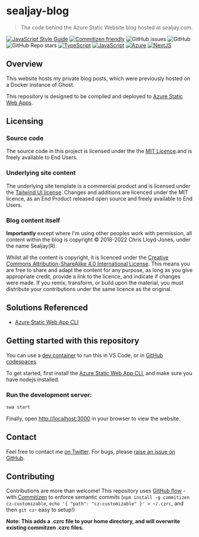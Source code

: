 # sealjay-blog
> The code behind the Azure Static Website blog hosted at sealjay.com.

[![JavaScript Style Guide](https://img.shields.io/badge/code_style-standard-brightgreen.svg)](https://standardjs.com)
[![Commitizen friendly](https://img.shields.io/badge/commitizen-friendly-brightgreen.svg)](http://commitizen.github.io/cz-cli/)
![GitHub issues](https://img.shields.io/github/issues/Sealjay/sealjay-blog)
![GitHub](https://img.shields.io/github/license/Sealjay/sealjay-blog)
![GitHub Repo stars](https://img.shields.io/github/stars/Sealjay/sealjay-blog?style=social)
[![TypeScript](https://img.shields.io/badge/--3178C6?logo=typescript&logoColor=ffffff)](https://www.typescriptlang.org/)
[![JavaScript](https://img.shields.io/badge/--3178C6?logo=javascript&logoColor=ffffff)](https://nodejs.org/en/)
[![Azure](https://img.shields.io/badge/--3178C6?logo=microsoftazure&logoColor=ffffff)](https://learn.microsoft.com/en-us/azure/developer/azure-developer-cli/?WT.mc_id=AI-MVP-5004204)
[![NextJS](https://img.shields.io/badge/--3178C6?logo=next.js&logoColor=ffffff)](https://nextjs.org/)

## Overview
This website hosts my private blog posts, which were previously hosted on a Docker instance of Ghost.

This repository is designed to be compiled and deployed to [Azure Static Web Apps](https://docs.microsoft.com/en-us/azure/static-web-apps/deploy-nextjs?WT.mc_id=AI-MVP-5004204).


## Licensing
### Source code
The source code in this project is licensed under the the [MIT Licence](./LICENCE).and is freely available to End Users.
### Underlying site content
The underlying site template is a commercial product and is licensed under the [Tailwind UI license](https://tailwindui.com/license). Changes and additions are licenced under the MIT licence, as an End Product released open source and freely available to End Users.
### Blog content itself
**Importantly** except where I'm using other peoples work with permission, all content within the blog is copyright &copy; 2018-2022 Chris Lloyd-Jones, under the name Sealjay(R).

Whilst all the content is copyright, it is licenced under the [Creative Commons Attribution-ShareAlike 4.0 International License](http://creativecommons.org/licenses/by-sa/4.0/). This means you are free to share and adapt the content for any purpose, as long as you give appropriate credit, provide a link to the licence, and indicate if changes were made. If you remix, transform, or build upon the material, you must distribute your contributions under the same licence as the original.

## Solutions Referenced
- [Azure Static Web App CLI](https://azure.github.io/static-web-apps-cli/docs/use/install?&WT.mc_id=AI-MVP-500420)


## Getting started with this repository
You can use a [dev container](https://docs.microsoft.com/en-us/azure-sphere/app-development/container-build-vscode?&WT.mc_id=AI-MVP-500420) to run this in VS Code, or in [GitHub codespaces](https://github.com/features/codespaces).

To get started, first install the [Azure Static Web App CLI](https://azure.github.io/static-web-apps-cli/docs/use/install), and make sure you have nodejs installed.

### Run the development server:

```bash
swa start
```

Finally, open [http://localhost:3000](http://localhost:3000) in your browser to view the website.

## Contact
Feel free to contact me [on Twitter](https://twitter.com/sealjay_clj). For bugs, please [raise an issue on GitHub](https://github.com/Sealjay/sealjay-blog/issue).

## Contributing
Contributions are more than welcome! This repository uses [GitHub flow](https://guides.github.com/introduction/flow/) - with [Commitizen](https://github.com/commitizen/cz-cli#making-your-repo-commitizen-friendly) to enforce semantic commits (`npm install -g commitizen cz-customizable`, `echo '{ "path": "cz-customizable" }' > ~/.czrc`, and then `git cz`- easy to setup!)

**Note: This adds a .czrc file to your home directory, and will overwrite existing commitzen .czrc files.**